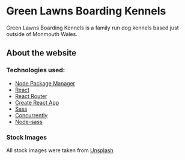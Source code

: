 # Green Lawns Boarding Kennels

Green Lawns Boarding Kennels is a family run dog kennels based just outside of Monmouth Wales.

## About the website

### Technologies used:

-   [Node Package Manager](https://www.npmjs.com/)
-   [React](https://reactjs.org/)
-   [React Router](https://reactrouter.com/)
-   [Create React App](https://create-react-app.dev/)
-   [Sass](https://sass-lang.com/)
-   [Concurrently](https://www.npmjs.com/package/concurrently)
-   [Node-sass](https://www.npmjs.com/package/node-sass)

### Stock Images

All stock images were taken from [Unsplash](https://unsplash.com/)
